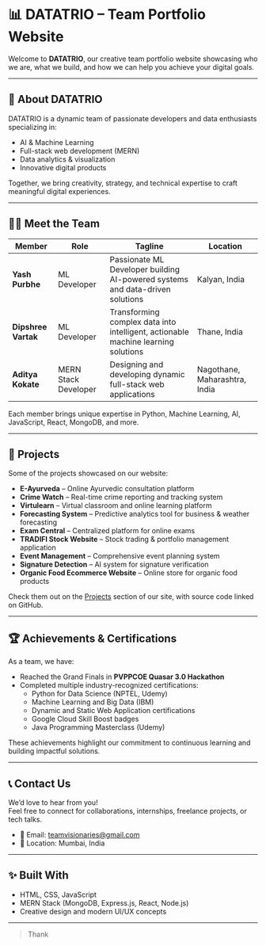 # 📊 DATATRIO – Team Portfolio Website

Welcome to **DATATRIO**, our creative team portfolio website showcasing who we are, what we build, and how we can help you achieve your digital goals.

---

## 🧩 **About DATATRIO**

DATATRIO is a dynamic team of passionate developers and data enthusiasts specializing in:
- AI & Machine Learning
- Full-stack web development (MERN)
- Data analytics & visualization
- Innovative digital products

Together, we bring creativity, strategy, and technical expertise to craft meaningful digital experiences.

---

## 👨‍💻 **Meet the Team**

| Member            | Role                | Tagline                                                                       | Location             |
| ----------------- | ------------------ | ----------------------------------------------------------------------------- | ------------------- |
| **Yash Purbhe**   | ML Developer       | Passionate ML Developer building AI-powered systems and data-driven solutions | Kalyan, India       |
| **Dipshree Vartak** | ML Developer     | Transforming complex data into intelligent, actionable machine learning solutions | Thane, India      |
| **Aditya Kokate** | MERN Stack Developer | Designing and developing dynamic full-stack web applications                  | Nagothane, Maharashtra, India |

Each member brings unique expertise in Python, Machine Learning, AI, JavaScript, React, MongoDB, and more.

---

## 🚀 **Projects**

Some of the projects showcased on our website:

- **E-Ayurveda** – Online Ayurvedic consultation platform  
- **Crime Watch** – Real-time crime reporting and tracking system  
- **Virtulearn** – Virtual classroom and online learning platform  
- **Forecasting System** – Predictive analytics tool for business & weather forecasting  
- **Exam Central** – Centralized platform for online exams  
- **TRADIFI Stock Website** – Stock trading & portfolio management application  
- **Event Management** – Comprehensive event planning system  
- **Signature Detection** – AI system for signature verification  
- **Organic Food Ecommerce Website** – Online store for organic food products

Check them out on the [Projects](#) section of our site, with source code linked on GitHub.

---

## 🏆 **Achievements & Certifications**

As a team, we have:

- Reached the Grand Finals in **PVPPCOE Quasar 3.0 Hackathon**
- Completed multiple industry-recognized certifications:
  - Python for Data Science (NPTEL, Udemy)
  - Machine Learning and Big Data (IBM)
  - Dynamic and Static Web Application certifications
  - Google Cloud Skill Boost badges
  - Java Programming Masterclass (Udemy)

These achievements highlight our commitment to continuous learning and building impactful solutions.

---

## 📞 **Contact Us**

We’d love to hear from you!  
Feel free to connect for collaborations, internships, freelance projects, or tech talks.

- 📧 Email: [teamvisionaries@gmail.com](mailto:teamvisionaries@gmail.com)
- 📍 Location: Mumbai, India

---

## ✨ **Built With**
- HTML, CSS, JavaScript
- MERN Stack (MongoDB, Express.js, React, Node.js)
- Creative design and modern UI/UX concepts

---

> Thank
